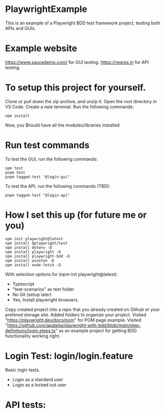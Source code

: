 # PlaywrightExample
This is an example of a Playwright BDD test framework project, tesitng both APIs and GUIs.

# Example website
https://www.saucedemo.com/ for GUI testing.
https://reqres.in for API testing.

# To setup this project for yourself.
Clone or pull down the zip archive, and unzip it.
Open the root directory in VS Code. Create a new terminal.
Run the following commands:
```
npm install
```
Now, you $hould have all the modules/libraries installed.

# Run test commands
To test the GUI, run the following commands:
```
npm test
pnpm test
pnpm tagged-test "@login-gui"
```

To test the API, run the following commands (TBD):
```
pnpm tagged-test "@login-api"
```

# How I set this up (for future me or you)
```
npm init playwright@latest
npm install @playwright/test
npm install dotenv -D
npm install playwright -D
npm install playwright-bdd -D
npm install winston -D
npm install node-fetch -D 
```
With selection options for (npm init playwright@latest):
-   Typescript
-   "test-scenarios" as test folder
-   No Git (setup later)
-   Yes, Install playwright browsers.

Copy created project into a repo that you already created on Github or your prefered storage site.
Added folders to organize your project.
Visited "https://playwright.dev/docs/pom" for POM page example.
Visited "https://github.com/apatelia/playwright-with-bdd/blob/main/step-definitions/login.steps.ts" as an example project for getting BDD functionality working right.


# Login Test: login/login.feature
Basic login tests.
-   Login as a standard user
-   Login as a locked out user

# API tests: 
